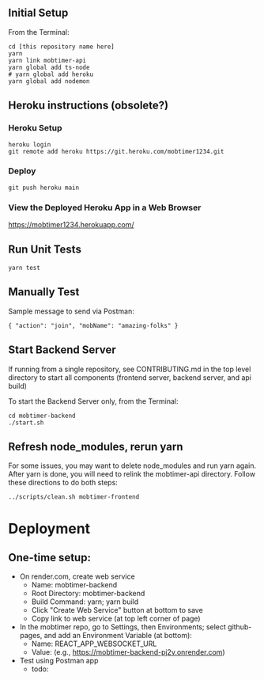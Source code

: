 ## Initial Setup

From the Terminal:

```
cd [this repository name here]
yarn
yarn link mobtimer-api
yarn global add ts-node
# yarn global add heroku
yarn global add nodemon
```

## Heroku instructions (obsolete?)

### Heroku Setup

```
heroku login
git remote add heroku https://git.heroku.com/mobtimer1234.git
```

### Deploy

```
git push heroku main
```

### View the Deployed Heroku App in a Web Browser

https://mobtimer1234.herokuapp.com/

## Run Unit Tests

```
yarn test
```

## Manually Test

Sample message to send via Postman:

```
{ "action": "join", "mobName": "amazing-folks" }
```

## Start Backend Server

If running from a single repository, see CONTRIBUTING.md in the top level directory to start all components (frontend server, backend server, and api build)

To start the Backend Server only, from the Terminal:

```
cd mobtimer-backend
./start.sh
```

## Refresh node_modules, rerun yarn

For some issues, you may want to delete node_modules and run yarn again. After yarn is done, you will need to relink the mobtimer-api directory. Follow these directions to do both steps:

```
../scripts/clean.sh mobtimer-frontend
```

# Deployment

## One-time setup:
- On render.com, create web service
    - Name: mobtimer-backend
    - Root Directory: mobtimer-backend
    - Build Command: yarn; yarn build
    - Click "Create Web Service" button at bottom to save
    - Copy link to web service (at top left corner of page)
- In the mobtimer repo, go to Settings, then Environments; select github-pages, and add an Environment Variable (at bottom):
    - Name: REACT_APP_WEBSOCKET_URL
    - Value: <paste url from the render web service above> (e.g., https://mobtimer-backend-pj2v.onrender.com)
- Test using Postman app
    - todo:
    ```
    ```